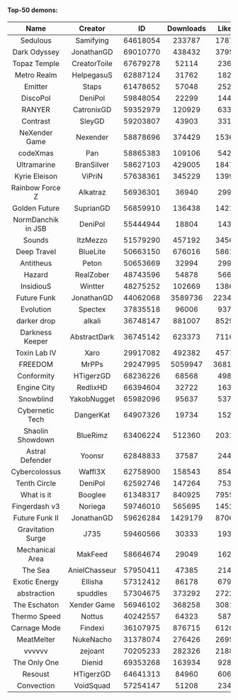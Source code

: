 #### Top-50 demons:

| Name | Creator | ID | Downloads | Likes |
|:---:|:---:|:---:|:---:|:---:|
| Sedulous | Samifying | 64618054 | 233787 | 17870
| Dark Odyssey | JonathanGD | 69010770 | 438432 | 37951
| Topaz Temple | CreatorToile | 67679278 | 52114 | 2368
| Metro Realm | HelpegasuS | 62887124 | 31762 | 1829
| Emitter | Staps | 61478652 | 57048 | 2523
| DiscoPol | DeniPol | 59848054 | 22299 | 1441
| RANYER | CatronixGD | 59352979 | 120929 | 6334
| Contrast | SleyGD | 59203807 | 43903 | 3314
| NeXender Game | Nexender | 58878696 | 374429 | 15362
| codeXmas | Pan | 58865383 | 109106 | 5422
| Ultramarine | BranSilver | 58627103 | 429005 | 18477
| Kyrie Eleison | ViPriN | 57638361 | 345229 | 13993
| Rainbow Force Z | Alkatraz | 56936301 | 36940 | 2994
| Golden Future | SuprianGD  | 56859910 | 136438 | 14213
| NormDanchik in JSB | DeniPol | 55444944 | 18804 | 1430
| Sounds | ItzMezzo | 51579290 | 457192 | 34562
| Deep Travel | BlueLite | 50663150 | 676016 | 58618
| Antitheus | Peton | 50653669 | 32994 | 2990
| Hazard | RealZober | 48743596 | 54878 | 5663
| InsidiouS | Wintter | 48275252 | 102669 | 13868
| Future Funk | JonathanGD | 44062068 | 3589736 | 223458
| Evolution | Spectex | 37835518 | 96006 | 9370
| darker drop | alkali | 36748147 | 881007 | 85292
| Darkness Keeper | AbstractDark | 36745142 | 623373 | 71166
| Toxin Lab IV | Xaro | 29917082 | 492382 | 45777
| FREEDOM | MrPPs | 29247995 | 5059947 | 368180
| Conformity | HTigerzGD | 68236226 | 68568 | 4987
| Engine City | RedlixHD | 66394604 | 32722 | 1636
| Snowblind | YakobNugget | 65982096 | 95637 | 5379
| Cybernetic Tech | DangerKat | 64907326 | 19734 | 1520
| Shaolin Showdown | BlueRimz | 63406224 | 512360 | 20310
| Astral Defender | Yoonsr | 62848833 | 37587 | 2441
| Cybercolossus | Waffl3X | 62758900 | 158543 | 8548
| Tenth Circle | DeniPol | 62592746 | 147264 | 7532
| What is it  | Booglee | 61348317 | 840925 | 79558
| Fingerdash v3 | Noriega | 59746010 | 565695 | 14526
| Future Funk II | JonathanGD | 59626284 | 1429179 | 87062
| Gravitation Surge | J735 | 59460566 | 30333 | 1936
|  Mechanical Area  | MakFeed | 58664674 | 29049 | 1629
| The Sea | AnielChasseur | 57950411 | 47385 | 2143
| Exotic Energy | Ellisha | 57312412 | 86178 | 6798
| abstraction | spuddles | 57304675 | 373292 | 27225
| The Eschaton | Xender Game | 56946102 | 368258 | 30810
| Thermo Speed | Nottus | 40242557 | 64323 | 5873
| Carnage Mode | Findexi | 36107975 | 876715 | 61209
| MeatMelter | NukeNacho | 31378074 | 276426 | 26959
| vvvvvv | zejoant | 70205233 | 282326 | 21887
| The Only One | Dienid | 69353268 | 163934 | 9285
| Resoust | HTigerzGD | 64641313 | 84960 | 6061
| Convection | VoidSquad | 57254147 | 51208 | 2340
